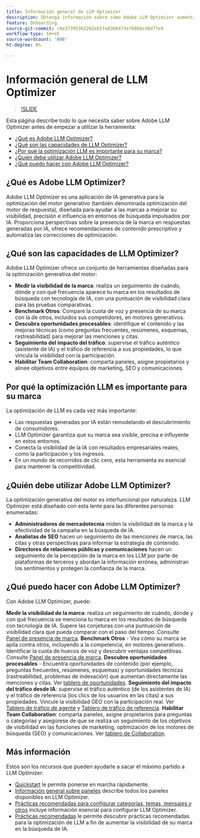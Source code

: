 ```yaml
---
title: Información general de LLM Optimizer
description: Obtenga información sobre cómo Adobe LLM Optimizer aumenta la visibilidad de la marca en la búsqueda impulsada por IA. Realice un seguimiento de menciones, citas y perspectivas. Empiece a optimizar hoy para mejorar la participación y la influencia.
feature: Onboarding
source-git-commit: c6e37395362262eb5fe8366473e76086e36d77e9
workflow-type: tm+mt
source-wordcount: '608'
ht-degree: 0%

---
```



# Información general de LLM Optimizer

>[!SLIDE](llm-optimizer-overview)

Esta página describe todo lo que necesita saber sobre Adobe LLM Optimizer antes de empezar a utilizar la herramienta:

* [¿Qué es Adobe LLM Optimizer?](#what-is-adobe-llm-optimizer)
* [¿Qué son las capacidades de LLM Optimizer?](#what-are-llm-optimizer-capabilities)
* [¿Por qué la optimización LLM es importante para su marca?](#why-llm-optimization-matters-for-your-brand)
* [¿Quién debe utilizar Adobe LLM Optimizer?](#who-should-use-adobe-llm-optimizer)
* [¿Qué puedo hacer con Adobe LLM Optimizer?](#what-can-i-do-with-adobe-llm-optimizer)

## ¿Qué es Adobe LLM Optimizer?

Adobe LLM Optimizer es una aplicación de IA generativa para la optimización del motor generativo (también denominada optimización del motor de respuesta), diseñada para ayudar a las marcas a mejorar su visibilidad, precisión e influencia en entornos de búsqueda impulsados por IA. Proporciona perspectivas sobre la presencia de la marca en respuestas generadas por IA, ofrece recomendaciones de contenido prescriptivo y automatiza las correcciones de optimización.

## ¿Qué son las capacidades de LLM Optimizer?

Adobe LLM Optimizer ofrece un conjunto de herramientas diseñadas para la optimización generativa del motor:

* **Medir la visibilidad de la marca**: realiza un seguimiento de cuándo, dónde y con qué frecuencia aparece tu marca en los resultados de búsqueda con tecnología de IA, con una puntuación de visibilidad clara para las pruebas comparativas.
* **Benchmark Otros**: Compare la cuota de voz y presencia de su marca con la de otros, incluidos sus competidores, en motores generativos.
* **Descubra oportunidades procesables**: identifique el contenido y las mejoras técnicas (como preguntas frecuentes, resúmenes, esquemas, rastreabilidad) para mejorar las menciones y citas.
* **Seguimiento del impacto del tráfico**: supervise el tráfico auténtico (asistente de IA) y el tráfico de referencia a sus propiedades, lo que vincula la visibilidad con la participación.
* **Habilitar Team Collaboration**: comparta paneles, asigne propietarios y alinee objetivos entre equipos de marketing, SEO y comunicaciones.

## Por qué la optimización LLM es importante para su marca

La optimización de LLM es cada vez más importante:

* Las respuestas generadas por IA están remodelando el descubrimiento de consumidores.
* LLM Optimizer garantiza que su marca sea visible, precisa e influyente en estos entornos.
* Conecta la visibilidad de la IA con resultados empresariales reales, como la participación y los ingresos.
* En un mundo de recorridos de clic cero, esta herramienta es esencial para mantener la competitividad.

## ¿Quién debe utilizar Adobe LLM Optimizer?

La optimización generativa del motor es interfuncional por naturaleza. LLM Optimizer está diseñado con esta lente para las diferentes personas enumeradas:

* **Administradores de mercadotecnia** miden la visibilidad de la marca y la efectividad de la campaña en la búsqueda de IA.
* **Analistas de SEO** hacen un seguimiento de las menciones de marca, las citas y otras perspectivas para informar la estrategia de contenido.
* **Directores de relaciones públicas y comunicaciones** hacen un seguimiento de la percepción de la marca en los LLM por parte de plataformas de terceros y abordan la información errónea, administran los sentimientos y protegen la confianza de la marca.

## ¿Qué puedo hacer con Adobe LLM Optimizer?

Con Adobe LLM Optimizer, puede:

**Medir la visibilidad de la marca**: realiza un seguimiento de cuándo, dónde y con qué frecuencia se menciona tu marca en los resultados de búsqueda con tecnología de IA. Supere las conjeturas con una puntuación de visibilidad clara que pueda comparar con el paso del tiempo. Consulte [Panel de presencia de marca](/help/dashboards/brand-presence.md).
**Benchmark Otros** - Vea cómo su marca se apila contra otros, incluyendo a la competencia, en motores generativos. Identificar la cuota de huecos de voz y descubrir ventajas competitivas. Consulte [Panel de presencia de marca](/help/dashboards/brand-presence.md).
**Descubre oportunidades procesables** - Encuentra oportunidades de contenido (por ejemplo, preguntas frecuentes, resúmenes, esquemas) y oportunidades técnicas (rastreabilidad, problemas de indexación) que aumentan directamente las menciones y citas. Ver [tablero de oportunidades](/help/dashboards/opportunities.md).
**Seguimiento del impacto del tráfico desde IA**: supervise el tráfico auténtico (de los asistentes de IA) y el tráfico de referencia (los clics de los usuarios en las citas) a sus propiedades. Vincule la visibilidad GEO con la participación real. Ver [Tablero de tráfico de agente](/help/dashboards/agentic-traffic.md) y [Tablero de tráfico de referencia](/help/dashboards/referral-traffic.md).
**Habilitar Team Collaboration**: comparta paneles, asigne propietarios para preguntas o categorías y asegúrese de que se realiza un seguimiento de los objetivos de visibilidad en las funciones de marketing, optimización de los motores de búsqueda (SEO) y comunicaciones. Ver [tablero de Collaboration](/help/dashboards/collaboration.md).

## Más información

Estos son los recursos que pueden ayudarle a sacar el máximo partido a LLM Optimizer:

* [Quickstart](/help/overview/quick-start.md) le permite ponerse en marcha rápidamente.
* [Información general sobre paneles](/help/dashboards/dashboards-overview.md) describe todos los paneles disponibles en LLM Optimizer.
* [Prácticas recomendadas para configurar categorías, temas, mensajes y otros](/help/overview/best-practices-topics-prompts.md) incluye información esencial para configurar LLM Optimizer.
* [Prácticas recomendadas](/help/tutorials/best-practices.md) le permite descubrir prácticas recomendadas para la optimización de LLM a fin de aumentar la visibilidad de su marca en la búsqueda de IA.






